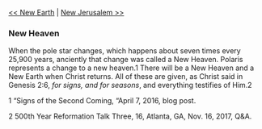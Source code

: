 [<< New Earth](New%20Earth.md)  |  [New Jerusalem >>](New%20Jerusalem.md)

### New Heaven
When the pole star changes, which happens about seven times every 25,900 years, anciently that change was called a New Heaven. Polaris represents a change to a new heaven.1 There will be a New Heaven and a New Earth when Christ returns. All of these are given, as Christ said in Genesis 2:6, *for signs, and for seasons*, and everything testifies of Him.2



1 “Signs of the Second Coming, “April 7, 2016, blog post.


2 500th Year Reformation Talk Three, 16, Atlanta, GA, Nov. 16, 2017, Q&A.